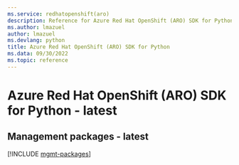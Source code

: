 ```yaml
---
ms.service: redhatopenshift(aro)
description: Reference for Azure Red Hat OpenShift (ARO) SDK for Python
ms.author: lmazuel
author: lmazuel
ms.devlang: python
title: Azure Red Hat OpenShift (ARO) SDK for Python
ms.data: 09/30/2022
ms.topic: reference
---
```

# Azure Red Hat OpenShift (ARO) SDK for Python - latest

## Management packages - latest
[!INCLUDE [mgmt-packages](red-hat-openshift-(aro)-mgmt-index.md)]